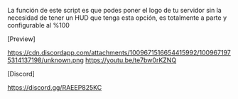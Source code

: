 La función de este script es que podes poner el logo de tu servidor sin la necesidad de tener un HUD que tenga esta opción, es totalmente a parte y configurable al %100

[Preview]

https://cdn.discordapp.com/attachments/1009671516654415992/1009671975314137198/unknown.png
https://youtu.be/te7bw0rKZNQ

[Discord]

https://discord.gg/RAEEP825KC
